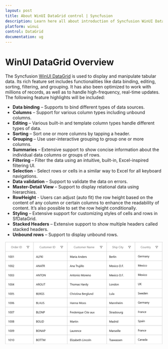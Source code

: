 ```yaml
---
layout: post
title: About WinUI DataGrid control | Syncfusion
description: Learn here all about introduction of Syncfusion WinUI DataGrid(SfDataGrid) control, with key features and more.
platform: winui
control: DataGrid
documentation: ug
---
```


# WinUI DataGrid Overview

The Syncfusion [WinUI DataGrid](https://www.syncfusion.com/winui-controls/datagrid) is used to display and manipulate tabular data. Its rich feature set includes functionalities like data binding, editing, sorting, filtering, and grouping. It has also been optimized to work with millions of records, as well as to handle high-frequency, real-time updates. The following feature highlights will be included:

* **Data binding** – Supports to bind different types of data sources.
* **Columns** – Support for various column types including unbound columns.
* **Editing** – Various built-in and template column types handle different types of data.
* **Sorting** – Sort one or more columns by tapping a header.
* **Grouping** – Use user-interactive grouping to group one or more columns.
* **Summaries** – Extensive support to show concise information about the individual data columns or groups of rows.
* **Filtering** – Filter the data using an intuitive, built-in, Excel-inspired filtering UI.
* **Selection** - Select rows or cells in a similar way to Excel for all keyboard navigations.
* **Data validation** – Support to validate the data on errors.
* **Master-Detail View** – Support to display relational data using hierarchies.
* **RowHeight** - Users can adjust (auto fit) the row height based on the content of any column or certain columns to enhance the readability of content. It’s also possible to set the row height conditionally.
* **Styling** – Extensive support for customizing styles of cells and rows in SfDataGrid.
* **Stacked Headers** – Extensive support to show multiple headers called stacked headers.
* **Unbound rows** – Support to display unbound rows.

 ![Overview of WinUI Sfdatagrid control](Overview-images/Overview-image1.png)


